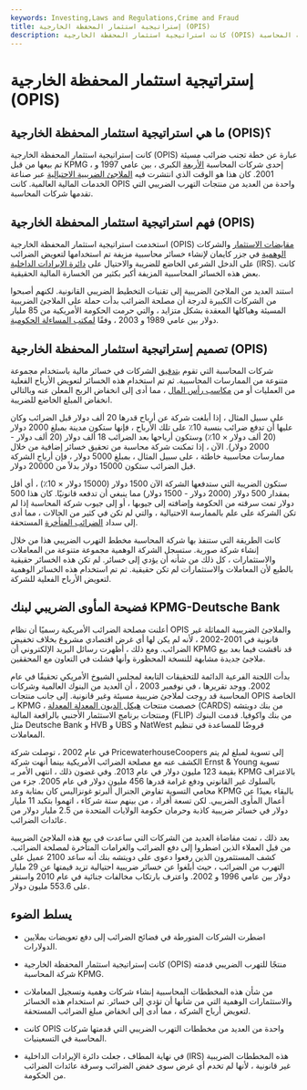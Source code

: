 ```yaml
---
keywords: Investing,Laws and Regulations,Crime and Fraud
title: إستراتيجية استثمار المحفظة الخارجية (OPIS)
description: كانت استراتيجية استثمار المحفظة الخارجية (OPIS) عبارة عن مأوى ضريبي احتيالي تم بيعه من قبل شركة المحاسبة KPMG في أواخر التسعينيات.
---
```


# إستراتيجية استثمار المحفظة الخارجية (OPIS)
## ما هي استراتيجية استثمار المحفظة الخارجية (OPIS)؟

كانت إستراتيجية استثمار المحفظة الخارجية (OPIS) عبارة عن خطة تجنب ضرائب مسيئة تم بيعها من قبل KPMG ، إحدى شركات المحاسبة [الأربعة](/bigfour) الكبرى ، بين عامي 1997 و 2001. كان هذا هو الوقت الذي انتشرت فيه [الملاجئ الضريبية الاحتيالية](/taxshelter) عبر صناعة الخدمات المالية العالمية. كانت OPIS واحدة من العديد من منتجات التهرب الضريبي التي تقدمها شركات المحاسبة.

## فهم استراتيجية استثمار المحفظة الخارجية (OPIS)

استخدمت استراتيجية استثمار المحفظة الخارجية (OPIS) [مقايضات الاستثمار](/swap) والشركات [الوهمية](/shellcorporation) في جزر كايمان لإنشاء خسائر محاسبية مزيفة تم استخدامها لتعويض الضرائب على الدخل الشرعي الخاضع للضريبة والاحتيال على [دائرة الإيرادات الداخلية](/irs) (IRS). كانت بعض هذه الخسائر المحاسبية المزيفة أكبر بكثير من الخسارة المالية الحقيقية.

استند العديد من الملاجئ الضريبية إلى تقنيات التخطيط الضريبي القانونية. لكنهم أصبحوا من الشركات الكبيرة لدرجة أن مصلحة الضرائب بدأت حملة على الملاجئ الضريبية المسيئة وهياكلها المعقدة بشكل متزايد ، والتي حرمت الحكومة الأمريكية من 85 مليار دولار بين عامي 1989 و 2003 ، وفقًا [لمكتب المساءلة الحكومية](/government-accountability-office-gao).

## تصميم إستراتيجية استثمار المحفظة الخارجية (OPIS)

شركات المحاسبة التي تقوم [بتدقيق](/audit) الشركات في خسائر مالية باستخدام مجموعة متنوعة من الممارسات المحاسبية. ثم تم استخدام هذه الخسائر لتعويض الأرباح الفعلية من العمليات أو من [مكاسب رأس المال](/capitalgain) ، مما أدى إلى انخفاض الربح المعلن عنه وبالتالي انخفاض المبلغ الخاضع للضريبة.

على سبيل المثال ، إذا أبلغت شركة عن أرباح قدرها 20 ألف دولار قبل الضرائب وكان عليها أن تدفع ضرائب بنسبة 10٪ على تلك الأرباح ، فإنها ستكون مدينة بمبلغ 2000 دولار (20 ألف دولار × 10٪) وستكون أرباحها بعد الضرائب 18 ألف دولار (20 ألف دولار - 2000 دولار). الآن ، إذا تمكنت شركة محاسبة من تحقيق خسائر إضافية من خلال ممارسات محاسبية خاطئة ، على سبيل المثال ، بمبلغ 5000 دولار ، فإن أرباح الشركة قبل الضرائب ستكون 15000 دولار بدلاً من 20000 دولار.

ستكون الضريبة التي ستدفعها الشركة الآن 1500 دولار (15000 دولار × 10٪) ، أي أقل بمقدار 500 دولار (2000 دولار - 1500 دولار) مما ينبغي أن تدفعه قانونيًا. كان هذا 500 دولار تمت سرقته من الحكومة وإضافته إلى جيوبها ، أو إلى جيوب شركة المحاسبة إذا لم تكن الشركة على علم بالممارسة الاحتيالية ، والتي لم تكن في كثير من الحالات ، مما أدى إلى سداد [الضرائب المتأخرة](/back-taxes) المستحقة.

كانت الطريقة التي ستنفذ بها شركة المحاسبة مخطط التهرب الضريبي هذا من خلال إنشاء شركة صورية. ستسجل الشركة الوهمية مجموعة متنوعة من المعاملات والاستثمارات ، كل ذلك من شأنه أن يؤدي إلى خسائر. لم تكن هذه الخسائر حقيقية بالطبع لأن المعاملات والاستثمارات لم تكن حقيقية. ثم تم استخدام هذه الخسائر الوهمية لتعويض الأرباح الفعلية للشركة.

## فضيحة المأوى الضريبي لبنك KPMG-Deutsche Bank

أعلنت مصلحة الضرائب الأمريكية رسميًا أن نظام OPIS والملاجئ الضريبية المماثلة غير قانونية في 2001-2002 ، لأنه لم يكن لها أي غرض اقتصادي مشروع بخلاف تخفيض الضرائب. ومع ذلك ، أظهرت رسائل البريد الإلكتروني أن KPMG قد ناقشت فيما بعد بيع ملاجئ جديدة مشابهة للنسخة المحظورة وأنها فشلت في التعاون مع المحققين.

بدأت اللجنة الفرعية الدائمة للتحقيقات التابعة لمجلس الشيوخ الأمريكي تحقيقًا في عام 2002. ووجد تقريرها ، في نوفمبر 2003 ، أن العديد من البنوك العالمية وشركات المحاسبة قد روجت لملاجئ ضريبية مسيئة وغير قانونية. إلى جانب منتجات OPIS الخاصة بـ KPMG ، خصصت منتجات [هيكل الديون المعدلة المعدلة](/cards) (CARDS) من بنك دويتشه ومنتجات برنامج الاستثمار الأجنبي بالرافعة المالية (FLIP) من بنك واكوفيا. قدمت البنوك مثل Deutsche Bank و HVB و UBS و NatWest قروضًا للمساعدة في تنظيم المعاملات.

في عام 2002 ، توصلت شركة PricewaterhouseCoopers إلى تسوية لمبلغ لم يتم الكشف عنه مع مصلحة الضرائب الأمريكية بينما أنهت شركة Ernst & Young تسوية بقيمة 123 مليون دولار في عام 2013. وفي غضون ذلك ، انتهى الأمر بـ KPMG بالاعتراف بالسلوك غير القانوني ودفع غرامة قدرها 456 مليون دولار في عام 2005. جزء من محامي التسوية تفاوض الجنرال ألبرتو غونزاليس كان بمثابة وعد KPMG بالبقاء بعيدًا عن أعمال المأوى الضريبي. لكن تسعة أفراد ، من بينهم ستة شركاء ، اتهموا بتكبد 11 مليار دولار في خسائر ضريبية كاذبة وحرمان حكومة الولايات المتحدة من 2.5 مليار دولار من عائدات الضرائب.

بعد ذلك ، تمت مقاضاة العديد من الشركات التي ساعدت في بيع هذه الملاجئ الضريبية من قبل العملاء الذين اضطروا إلى دفع الضرائب والغرامات المتأخرة لمصلحة الضرائب. كشف المستثمرون الذين رفعوا دعوى على دويتشه بنك أنه ساعد 2100 عميل على التهرب من الضرائب ، حيث أبلغوا عن خسائر ضريبية احتيالية تزيد قيمتها عن 29 مليار دولار بين عامي 1996 و 2002. واعترف بارتكاب مخالفات جنائية في عام 2010 واستقر على 553.6 مليون دولار.

## يسلط الضوء

- اضطرت الشركات المتورطة في فضائح الضرائب إلى دفع تعويضات بملايين الدولارات.

- كانت إستراتيجية استثمار المحفظة الخارجية (OPIS) منتجًا للتهرب الضريبي قدمته شركة المحاسبة KPMG.

- من شأن هذه المخططات المحاسبية إنشاء شركات وهمية وتسجيل المعاملات والاستثمارات الوهمية التي من شأنها أن تؤدي إلى خسائر. تم استخدام هذه الخسائر لتعويض أرباح الشركة ، مما أدى إلى انخفاض مبلغ الضرائب المستحقة.

- كانت OPIS واحدة من العديد من مخططات التهرب الضريبي التي قدمتها شركات المحاسبة في التسعينيات.

- في نهاية المطاف ، جعلت دائرة الإيرادات الداخلية (IRS) هذه المخططات الضريبية غير قانونية ، لأنها لم تخدم أي غرض سوى خفض الضرائب وسرقة عائدات الضرائب من الحكومة.

